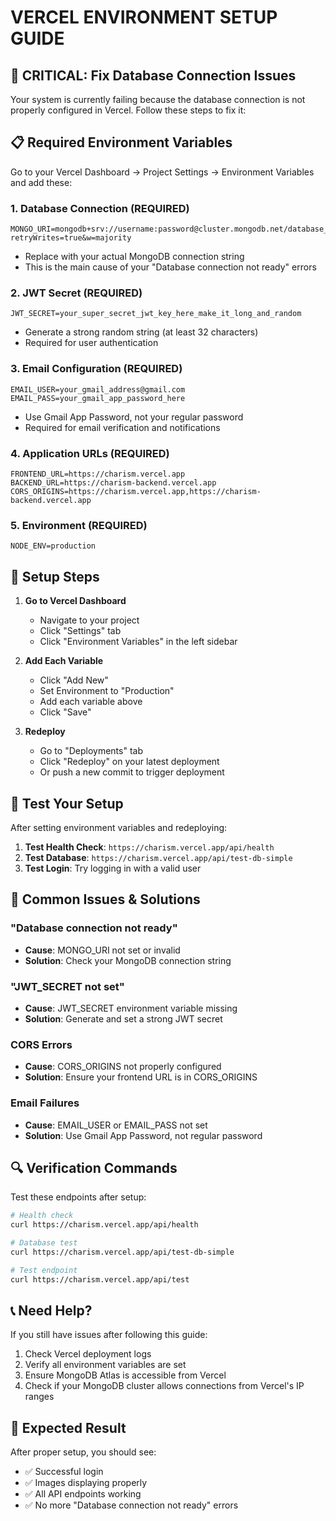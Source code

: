 # VERCEL ENVIRONMENT SETUP GUIDE

## 🚨 CRITICAL: Fix Database Connection Issues

Your system is currently failing because the database connection is not properly configured in Vercel. Follow these steps to fix it:

## 📋 Required Environment Variables

Go to your Vercel Dashboard → Project Settings → Environment Variables and add these:

### 1. Database Connection (REQUIRED)
```
MONGO_URI=mongodb+srv://username:password@cluster.mongodb.net/database_name?retryWrites=true&w=majority
```
- Replace with your actual MongoDB connection string
- This is the main cause of your "Database connection not ready" errors

### 2. JWT Secret (REQUIRED)
```
JWT_SECRET=your_super_secret_jwt_key_here_make_it_long_and_random
```
- Generate a strong random string (at least 32 characters)
- Required for user authentication

### 3. Email Configuration (REQUIRED)
```
EMAIL_USER=your_gmail_address@gmail.com
EMAIL_PASS=your_gmail_app_password_here
```
- Use Gmail App Password, not your regular password
- Required for email verification and notifications

### 4. Application URLs (REQUIRED)
```
FRONTEND_URL=https://charism.vercel.app
BACKEND_URL=https://charism-backend.vercel.app
CORS_ORIGINS=https://charism.vercel.app,https://charism-backend.vercel.app
```

### 5. Environment (REQUIRED)
```
NODE_ENV=production
```

## 🔧 Setup Steps

1. **Go to Vercel Dashboard**
   - Navigate to your project
   - Click "Settings" tab
   - Click "Environment Variables" in the left sidebar

2. **Add Each Variable**
   - Click "Add New"
   - Set Environment to "Production"
   - Add each variable above
   - Click "Save"

3. **Redeploy**
   - Go to "Deployments" tab
   - Click "Redeploy" on your latest deployment
   - Or push a new commit to trigger deployment

## 🧪 Test Your Setup

After setting environment variables and redeploying:

1. **Test Health Check**: `https://charism.vercel.app/api/health`
2. **Test Database**: `https://charism.vercel.app/api/test-db-simple`
3. **Test Login**: Try logging in with a valid user

## 🚨 Common Issues & Solutions

### "Database connection not ready"
- **Cause**: MONGO_URI not set or invalid
- **Solution**: Check your MongoDB connection string

### "JWT_SECRET not set"
- **Cause**: JWT_SECRET environment variable missing
- **Solution**: Generate and set a strong JWT secret

### CORS Errors
- **Cause**: CORS_ORIGINS not properly configured
- **Solution**: Ensure your frontend URL is in CORS_ORIGINS

### Email Failures
- **Cause**: EMAIL_USER or EMAIL_PASS not set
- **Solution**: Use Gmail App Password, not regular password

## 🔍 Verification Commands

Test these endpoints after setup:

```bash
# Health check
curl https://charism.vercel.app/api/health

# Database test
curl https://charism.vercel.app/api/test-db-simple

# Test endpoint
curl https://charism.vercel.app/api/test
```

## 📞 Need Help?

If you still have issues after following this guide:

1. Check Vercel deployment logs
2. Verify all environment variables are set
3. Ensure MongoDB Atlas is accessible from Vercel
4. Check if your MongoDB cluster allows connections from Vercel's IP ranges

## 🎯 Expected Result

After proper setup, you should see:
- ✅ Successful login
- ✅ Images displaying properly
- ✅ All API endpoints working
- ✅ No more "Database connection not ready" errors
